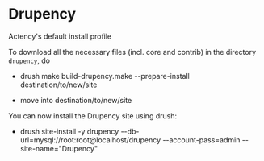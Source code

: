 Drupency
========

Actency's default install profile

To download all the necessary files (incl. core and contrib) in the directory `drupency`, do

-	drush make build-drupency.make --prepare-install destination/to/new/site

- move into destination/to/new/site

You can now install the Drupency site using drush:

- drush site-install -y drupency --db-url=mysql://root:root@localhost/drupency --account-pass=admin --site-name="Drupency"
